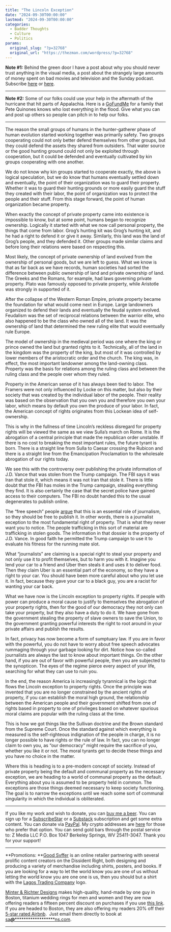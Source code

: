```yaml
---
title: "The Lincoln Exception"
date: "2024-09-30T00:00:00"
lastmod: "2024-09-30T00:00:00"
categories:
  - Badder Thoughts
  - Culture
  - Politics
params:
  original_slug: "?p=32768"
  original_url: "https://thezman.com/wordpress/?p=32768"
---
```


**Note \#1:** Behind the green door I have a post about why you should
never trust anything in the visual media, a post about the strangely
large amounts of money spent on bad movies and television and the Sunday
podcast. Subscribe
<a href="https://www.subscribestar.com/the-z-blog" rel="noopener"
target="_blank">here</a> or
<a href="https://thedissident.substack.com/" rel="noopener"
target="_blank">here</a>.

------------------------------------------------------------------------

**Note \#2:** Some of our folks could use your help in the aftermath of
the hurricane that hit parts of Appalachia. Here is a <a
href="https://www.gofundme.com/f/help-paige-cody-after-devastating-flood?attribution_id=sl:f7c121b5-b88a-4680-bacf-b67b109ee842"
rel="noopener" target="_blank">GoFundMe</a> for a family that Pete
Quinones knows who lost everything in the flood. Give what you can and
post up others so people can pitch in to help our folks.

------------------------------------------------------------------------

The reason the small groups of humans in the hunter-gatherer phase of
human evolution started working together was primarily safety. Two
groups cooperating could not only better defend themselves from other
groups, but they could defend the assets they shared from outsiders.
That water source or the good hunting ground could not only be exploited
through cooperation, but it could be defended and eventually cultivated
by kin groups cooperating with one another.

We do not know why kin groups started to cooperate exactly, the above is
logical speculation, but we do know that humans eventually settled down
and eventually, the point of their organization was to guard their
property. Whether it was to guard their hunting grounds or more easily
guard the stuff they created with their labor, the point of organization
was to protect the people and their stuff. From this stage forward, the
point of human organization became property.

When exactly the concept of private property came into existence is
impossible to know, but at some point, humans began to recognize
ownership. Logically it started with what we now call personal property,
the things that come from labor. Grog’s hunting kit was Grog’s hunting
kit, and he had a right to defend it or give it away. Similarly, this
land was the land of Grog’s people, and they defended it. Other groups
made similar claims and before long their relations were based on
respecting this.

Most likely, the concept of private ownership of land evolved from the
ownership of personal goods, but we are left to guess. What we know is
that as far back as we have records, human societies had sorted the
difference between public ownership of land and private ownership of
land. The Greeks and the Romans, for example, had laws governing private
property. Plato was famously opposed to private property, while
Aristotle was strongly in supported of it.

After the collapse of the Western Roman Empire, private property became
the foundation for what would come next in Europe. Large landowners
organized to defend their lands and eventually the feudal system
evolved. Feudalism was the set of reciprocal relations between the
warrior elite, who also happened to be the class who owned all of the
land. It was the ownership of land that determined the new ruling elite
that would eventually rule Europe.

The model of ownership in the medieval period was one where the king or
prince owned the land but granted rights to it. Technically, all of the
land in the kingdom was the property of the king, but most of it was
controlled by lower members of the aristocratic order and the church.
The king was, in effect, the most important landowner among the
land-owning class. Property was the basis for relations among the ruling
class and between the ruling class and the people over whom they ruled.

Property in the American sense of it has always been tied to labor. The
Framers were not only influenced by Locke on this matter, but also by
their society that was created by the individual labor of the people.
Their reality was based on the observation that you own you and
therefore you own your labor, which means by default you own the produce
of your labor. In fact, the American concept of rights originates from
this Lockean idea of self-ownership.

This is why in the fullness of time Lincoln’s reckless disregard for
property rights will be viewed the same as we view Sulla’s march on
Rome. It is the abrogation of a central principle that made the
republican order unstable. If there is no cost to breaking the most
important rules, the future tyrant is born. There is a straight line
from Sulla to Caesar crossing the Rubicon and there is a straight line
from the Emancipation Proclamation to the wholesale abrogation of our
rights today.

We see this with the controversy over publishing the private information
of J.D. Vance that was stolen from the Trump campaign. The FBI says it
was Iran that stole it, which means it was not Iran that stole it. There
is little doubt that the FBI has moles in the Trump campaign, stealing
everything they find. It is also certainly the case that the secret
police have gained access to their computers. The FBI no doubt handed
this to the usual degenerates to publish online.

The “free speech” people <a
href="https://read.substack.com/p/journalists-must-be-free-to-publish"
rel="noopener" target="_blank">argue</a> that this is an essential role
of journalism, so they should be free to publish it. In other words,
there is a journalist exception to the most fundamental right of
property. That is what they never want you to notice. The people
trafficking in this sort of material are trafficking in stolen goods.
The information in that dossier is the property of J.D. Vance. In good
faith he permitted the Trump campaign to use it to evaluate his fitness
for the running mate slot.

What “journalists” are claiming is a special right to steal your
property and not only use it to profit themselves, but to harm you with
it. Imagine you lend your car to a friend and Uber then steals it and
uses it to deliver food. Then they claim Uber is an essential part of
the economy, so they have a right to your car. You should have been more
careful about who you let use it. In fact, because they gave your car to
a black guy, you are a racist for wanting your car back.

What we have now is the Lincoln exception to property rights. If people
with power can produce a moral cause to justify to themselves the
abrogation of your property rights, then for the good of our democracy
they not only can take your property, but they also have a duty to do
it. We have gone from the government stealing the property of slave
owners to save the Union, to the government granting powerful interests
the right to root around in your private affairs and publish the
results.

In fact, privacy has now become a form of sumptuary law. If you are in
favor with the powerful, you do not have to worry about free speech
advocates rummaging through your garbage looking for dirt. Notice how
so-called journalists are always the last to know about important
things. On the other hand, if you are out of favor with powerful people,
then you are subjected to the synopticon. The eyes of the regime pierce
every aspect of your life, searching for what they can use to ruin you.

In the end, the reason America is increasingly tyrannical is the logic
that flows the Lincoln exception to property rights. Once the principle
was invented that you are no longer constrained by the ancient rights of
property, if you can establish the moral high ground, the relationship
between the American people and their government shifted from one of
rights based in property to one of privileges based on whatever spurious
moral claims are popular with the ruling class at the time.

This is how we got things like the Sullivan doctrine and the Brown
standard from the Supreme Court. Once the standard against which
everything is measured is the self-righteous indignation of the people
in charge, it is no longer possible to have rights or the rule of law.
In fact, you can no longer claim to own you, as “our democracy” might
require the sacrifice of you, whether you like it or not. The moral
tyrants get to decide these things and you have no choice in the matter.

Where this is heading is to a pre-modern concept of society. Instead of
private property being the default and communal property as the
necessary exception, we are heading to a world of communal property as
the default. Everything about you is assumed to be property held in
common. The exceptions are those things deemed necessary to keep society
functioning. The goal is to narrow the exceptions until we reach some
sort of communal singularity in which the individual is obliterated.

------------------------------------------------------------------------

If you like my work and wish to donate, you can
<a href="https://www.buymeacoffee.com/mujolulu" rel="noopener"
target="_blank">buy me a beer</a>. You can sign up for a
<a href="https://www.subscribestar.com/the-z-blog" rel="noopener"
target="_blank">SubscribeStar</a> or a
<a href="https://thedissident.substack.com/" rel="noopener"
target="_blank">Substack</a> subscription and get some extra content.
You can donate via <a
href="https://www.paypal.com/donate/?cmd=_s-xclick&amp;hosted_button_id=UDAS2Q8JYA6CN&amp;source=url"
rel="noopener" target="_blank">PayPal</a>. My crypto addresses are
<a href="https://thezman.com/wordpress/?page_id=22713" rel="noopener"
target="_blank">here</a> for those who prefer that option. You can send
gold bars through the postal service to: Z Media LLC P.O. Box 1047
Berkeley Springs, WV 25411-3047. Thank you for your support!

------------------------------------------------------------------------

**Promotions: **<a href="https://goodsvffer.com/" rel="noopener" target="_blank">Good
Svffer</a> is an online retailer partnering with several prolific
content creators on the Dissident Right, both designing and producing a
variety of merchandise including shirts, posters, and books. If you are
looking for a way to let the world know you are one of us without
letting the world know you are one one is us, then you should but a
shirt with the
<a href="https://goodsvffer.com/products/lagos-trading-company"
rel="noopener" target="_blank">Lagos Trading Company</a> logo.

<a href="https://www.minterandrichterdesigns.com/"
rel="noreferrer nofollow noopener" target="_blank">Minter &amp; Richter
Designs</a> makes high-quality, hand-made by one guy in Boston, titanium
wedding rings for men and women and they are now offering readers a
fifteen percent discount on purchases if you use
<a href="https://www.minterandrichterdesigns.com/discount/ZMAN"
rel="noreferrer nofollow noopener" target="_blank">this link</a>.
<span class="highlight"><span class="colour"><span class="font"><span class="size">If
you are headed to Boston, they are also offering my readers 20% off
their <a
href="https://www.airbnb.com/users/7988017/listings?user_id=7988017&amp;s=3"
rel="noopener noreferrer" target="_blank">5-star rated Airbnb</a>.  Just
email them directly to book at
<a href="mailto:sa***@*********************ns.com"
data-original-string="4EDZtt1CjDAwqgMkuiARcA==cb7KjAnygoVYCx8JLITUz4t2yrnLPcDCl66aBflDgW/00UlYIa4xB9NgMCekSk1stG6"><span
class="apbct-email-encoder"
data-original-string="VfXMRHSzZ+yfa4qVY+bQOw==cb7bvivosW5982vqiNr0/y6+EKhNJVkOPSZndfIFpcExTBNkXYE5JMb6jP1rVbH8CRR"
title="This contact has been encoded by Anti-Spam by CleanTalk. Click to decode. To finish the decoding make sure that JavaScript is enabled in your browser.">sa<span
class="apbct-blur">***</span>@<span
class="apbct-blur">*********************</span>ns.com</span></a>.</span></span></span></span>

------------------------------------------------------------------------
